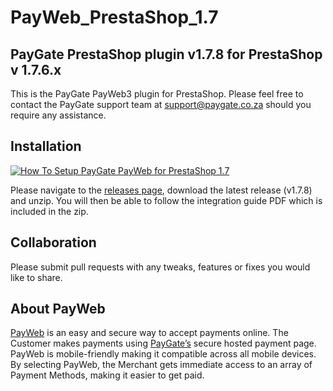 # PayWeb_PrestaShop_1.7
## PayGate PrestaShop plugin v1.7.8 for PrestaShop v 1.7.6.x

This is the PayGate PayWeb3 plugin for PrestaShop. Please feel free to contact the PayGate support team at support@paygate.co.za should you require any assistance.

## Installation
[![How To Setup PayGate PayWeb for PrestaShop 1.7](https://www.appinlet.com/wp-content/uploads/2018/09/PrestaShop-1.7-Integration.jpg)](https://www.youtube.com/watch?v=H3e624nH5Wk "How To Setup PayGate PayWeb for PrestaShop 1.7")

Please navigate to the [releases page](https://github.com/PayGate/PayWeb_PrestaShop_1.7/releases), download the latest release (v1.7.8) and unzip. You will then be able to follow the integration guide PDF which is included in the zip.

## Collaboration

Please submit pull requests with any tweaks, features or fixes you would like to share.

## About PayWeb

[PayWeb](https://www.paygate.co.za/paygate-products/payweb/) is an easy and secure way to accept payments online. The Customer makes payments using [PayGate’s](https://www.paygate.co.za/) secure hosted payment page. PayWeb is mobile-friendly making it compatible across all mobile devices. By selecting PayWeb, the Merchant gets immediate access to an array of Payment Methods, making it easier to get paid.
